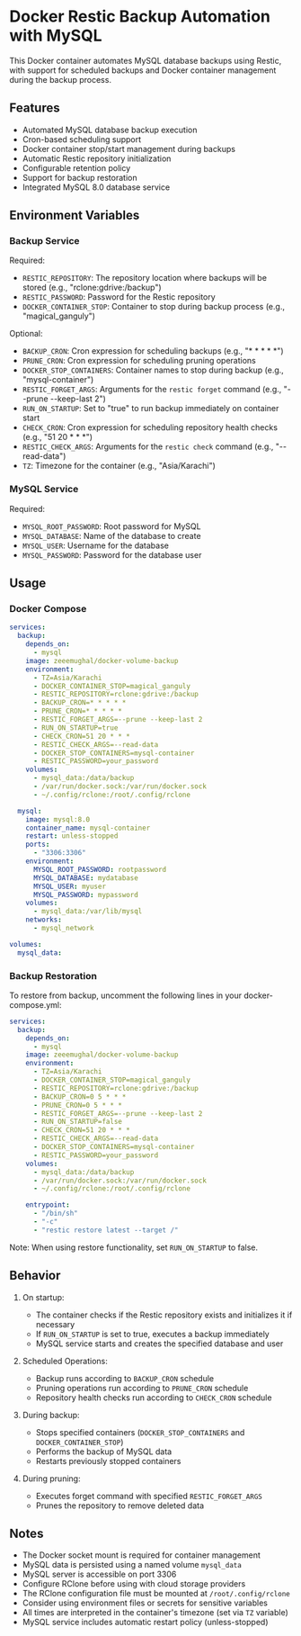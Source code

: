 # Docker Restic Backup Automation with MySQL

This Docker container automates MySQL database backups using Restic, with support for scheduled backups and Docker container management during the backup process.

## Features

- Automated MySQL database backup execution
- Cron-based scheduling support
- Docker container stop/start management during backups
- Automatic Restic repository initialization
- Configurable retention policy
- Support for backup restoration
- Integrated MySQL 8.0 database service

## Environment Variables

### Backup Service
Required:
- `RESTIC_REPOSITORY`: The repository location where backups will be stored (e.g., "rclone:gdrive:/backup")
- `RESTIC_PASSWORD`: Password for the Restic repository
- `DOCKER_CONTAINER_STOP`: Container to stop during backup process (e.g., "magical_ganguly")

Optional:
- `BACKUP_CRON`: Cron expression for scheduling backups (e.g., "* * * * *")
- `PRUNE_CRON`: Cron expression for scheduling pruning operations
- `DOCKER_STOP_CONTAINERS`: Container names to stop during backup (e.g., "mysql-container")
- `RESTIC_FORGET_ARGS`: Arguments for the `restic forget` command (e.g., "--prune --keep-last 2")
- `RUN_ON_STARTUP`: Set to "true" to run backup immediately on container start
- `CHECK_CRON`: Cron expression for scheduling repository health checks (e.g., "51 20 * * *")
- `RESTIC_CHECK_ARGS`: Arguments for the `restic check` command (e.g., "--read-data")
- `TZ`: Timezone for the container (e.g., "Asia/Karachi")

### MySQL Service
Required:
- `MYSQL_ROOT_PASSWORD`: Root password for MySQL
- `MYSQL_DATABASE`: Name of the database to create
- `MYSQL_USER`: Username for the database
- `MYSQL_PASSWORD`: Password for the database user

## Usage

### Docker Compose

```yaml
services:
  backup:
    depends_on:
      - mysql
    image: zeeemughal/docker-volume-backup
    environment:
      - TZ=Asia/Karachi
      - DOCKER_CONTAINER_STOP=magical_ganguly
      - RESTIC_REPOSITORY=rclone:gdrive:/backup
      - BACKUP_CRON=* * * * *
      - PRUNE_CRON=* * * * *
      - RESTIC_FORGET_ARGS=--prune --keep-last 2
      - RUN_ON_STARTUP=true
      - CHECK_CRON=51 20 * * *
      - RESTIC_CHECK_ARGS=--read-data
      - DOCKER_STOP_CONTAINERS=mysql-container
      - RESTIC_PASSWORD=your_password
    volumes:
      - mysql_data:/data/backup
      - /var/run/docker.sock:/var/run/docker.sock
      - ~/.config/rclone:/root/.config/rclone

  mysql:
    image: mysql:8.0
    container_name: mysql-container
    restart: unless-stopped
    ports:
      - "3306:3306"
    environment:
      MYSQL_ROOT_PASSWORD: rootpassword
      MYSQL_DATABASE: mydatabase
      MYSQL_USER: myuser
      MYSQL_PASSWORD: mypassword
    volumes:
      - mysql_data:/var/lib/mysql
    networks:
      - mysql_network

volumes:
  mysql_data:
```

### Backup Restoration

To restore from backup, uncomment the following lines in your docker-compose.yml:

```yaml
services:
  backup:
    depends_on:
      - mysql
    image: zeeemughal/docker-volume-backup
    environment:
      - TZ=Asia/Karachi
      - DOCKER_CONTAINER_STOP=magical_ganguly
      - RESTIC_REPOSITORY=rclone:gdrive:/backup
      - BACKUP_CRON=0 5 * * *
      - PRUNE_CRON=0 5 * * *
      - RESTIC_FORGET_ARGS=--prune --keep-last 2
      - RUN_ON_STARTUP=false
      - CHECK_CRON=51 20 * * *
      - RESTIC_CHECK_ARGS=--read-data
      - DOCKER_STOP_CONTAINERS=mysql-container
      - RESTIC_PASSWORD=your_password
    volumes:
      - mysql_data:/data/backup
      - /var/run/docker.sock:/var/run/docker.sock
      - ~/.config/rclone:/root/.config/rclone

    entrypoint:
      - "/bin/sh"
      - "-c"
      - "restic restore latest --target /"

```

Note: When using restore functionality, set `RUN_ON_STARTUP` to false.

## Behavior

1. On startup:
   - The container checks if the Restic repository exists and initializes it if necessary
   - If `RUN_ON_STARTUP` is set to true, executes a backup immediately
   - MySQL service starts and creates the specified database and user

2. Scheduled Operations:
   - Backup runs according to `BACKUP_CRON` schedule
   - Pruning operations run according to `PRUNE_CRON` schedule
   - Repository health checks run according to `CHECK_CRON` schedule

3. During backup:
   - Stops specified containers (`DOCKER_STOP_CONTAINERS` and `DOCKER_CONTAINER_STOP`)
   - Performs the backup of MySQL data
   - Restarts previously stopped containers

4. During pruning:
   - Executes forget command with specified `RESTIC_FORGET_ARGS`
   - Prunes the repository to remove deleted data

## Notes

- The Docker socket mount is required for container management
- MySQL data is persisted using a named volume `mysql_data`
- MySQL server is accessible on port 3306
- Configure RClone before using with cloud storage providers
- The RClone configuration file must be mounted at `/root/.config/rclone`
- Consider using environment files or secrets for sensitive variables
- All times are interpreted in the container's timezone (set via `TZ` variable)
- MySQL service includes automatic restart policy (unless-stopped)
